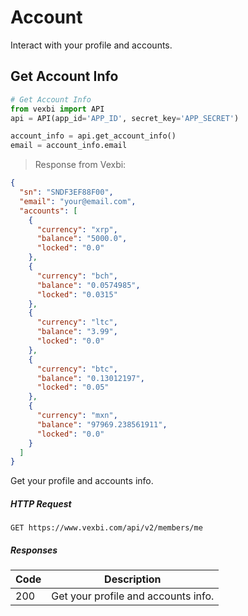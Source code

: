 # Account

Interact with your profile and accounts.

## Get Account Info

```python
# Get Account Info
from vexbi import API
api = API(app_id='APP_ID', secret_key='APP_SECRET')

account_info = api.get_account_info()
email = account_info.email
```

> Response from Vexbi:

```json
{
  "sn": "SNDF3EF88F00",
  "email": "your@email.com",
  "accounts": [
    {
      "currency": "xrp",
      "balance": "5000.0",
      "locked": "0.0"
    },
    {
      "currency": "bch",
      "balance": "0.0574985",
      "locked": "0.0315"
    },
    {
      "currency": "ltc",
      "balance": "3.99",
      "locked": "0.0"
    },
    {
      "currency": "btc",
      "balance": "0.13012197",
      "locked": "0.05"
    },
    {
      "currency": "mxn",
      "balance": "97969.238561911",
      "locked": "0.0"
    }
  ]
}
```
Get your profile and accounts info.

##### HTTP Request
`GET https://www.vexbi.com/api/v2/members/me`

##### Responses

| Code | Description |
| ---- | ----------- |
| 200 | Get your profile and accounts info. |
